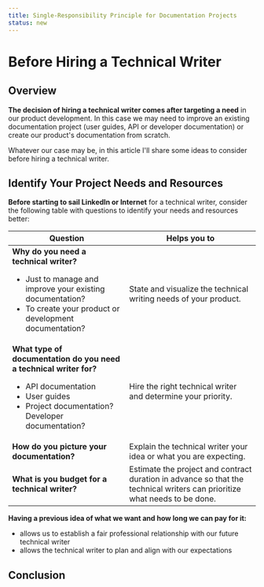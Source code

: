 ```yaml
---
title: Single-Responsibility Principle for Documentation Projects   
status: new
---   
```


# Before Hiring a Technical Writer     

## Overview    

**The decision of hiring a technical writer comes after targeting a need** in our product development. In this case we may need to improve an existing documentation project (user guides, API or developer documentation) or create our product's documentation from scratch.  

Whatever our case may be, in this article I'll share some ideas to consider before hiring a technical writer.  

## Identify Your Project Needs and Resources   

**Before starting to sail LinkedIn or Internet** for a technical writer, consider the following table with questions to identify your needs and resources better:      

| Question |  Helps you to |  
|------------- |-------------- |   
| **Why do you need a technical writer?**<ul><li>Just to manage and improve your existing  documentation?</li><li>To create your product or development documentation?</li></ul> |State and visualize the technical writing needs of your product.|  
| **What type of documentation do you need a technical writer for?**<ul><li>API documentation</li><li>User guides</li><li>Project documentation? Developer documentation?</li></ul> | Hire the right technical writer and determine your priority.|    
| **How do you picture your documentation?** | Explain the technical writer your idea or what you are expecting. |  
| **What is you budget for a technical writer?** | Estimate the project and contract duration in advance so that the technical writers can prioritize what needs to be done.|
  
**Having a previous idea of what we want and how long we can pay for it:**   

* allows us to establish a fair professional relationship with our future technical writer  
* allows the technical writer to plan and align with our expectations  





## Conclusion


     
